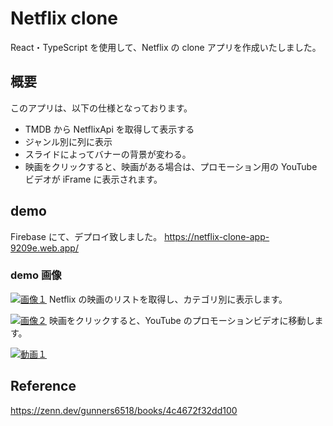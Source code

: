 # Netflix clone

React・TypeScript を使用して、Netflix の clone アプリを作成いたしました。

## 概要

このアプリは、以下の仕様となっております。

- TMDB から NetflixApi を取得して表示する
- ジャンル別に列に表示
- スライドによってバナーの背景が変わる。
- 映画をクリックすると、映画がある場合は、プロモーション用の YouTube ビデオが iFrame に表示されます。

## demo

Firebase にて、デプロイ致しました。
https://netflix-clone-app-9209e.web.app/

### demo 画像

[![画像１](https://i.gyazo.com/c434f28e081237d17200ae60099797c6.jpg)](https://gyazo.com/c434f28e081237d17200ae60099797c6)
Netflix の映画のリストを取得し、カテゴリ別に表示します。

[![画像２](https://i.gyazo.com/e41c07e5581839d3c3a66226f55602d4.jpg)](https://gyazo.com/e41c07e5581839d3c3a66226f55602d4)
映画をクリックすると、YouTube のプロモーションビデオに移動します。

[![動画１](https://i.gyazo.com/26a91d9fe6247c2854a13c5a2144ae54.gif)](https://gyazo.com/26a91d9fe6247c2854a13c5a2144ae54)

## Reference

https://zenn.dev/gunners6518/books/4c4672f32dd100
